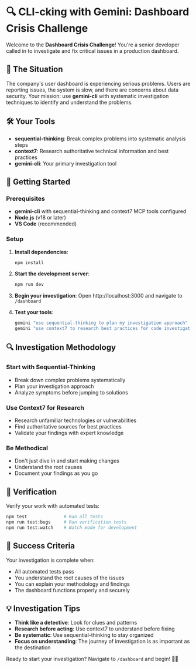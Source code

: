 # 🔍 CLI-cking with Gemini: Dashboard Crisis Challenge

Welcome to the **Dashboard Crisis Challenge**! You're a senior developer called in to investigate and fix critical issues in a production dashboard.

## 🚨 The Situation

The company's user dashboard is experiencing serious problems. Users are reporting issues, the system is slow, and there are concerns about data security. Your mission: use **gemini-cli** with systematic investigation techniques to identify and understand the problems.

## 🛠️ Your Tools

- **sequential-thinking**: Break complex problems into systematic analysis steps
- **context7**: Research authoritative technical information and best practices
- **gemini-cli**: Your primary investigation tool

## 🚀 Getting Started

### Prerequisites
- **gemini-cli** with sequential-thinking and context7 MCP tools configured
- **Node.js** (v18 or later)
- **VS Code** (recommended)

### Setup
1. **Install dependencies**:
   ```bash
   npm install
   ```

2. **Start the development server**:
   ```bash
   npm run dev
   ```

3. **Begin your investigation**:
   Open http://localhost:3000 and navigate to `/dashboard`

4. **Test your tools**:
   ```bash
   gemini "use sequential-thinking to plan my investigation approach"
   gemini "use context7 to research best practices for code investigation"
   ```

## 🔍 Investigation Methodology

### Start with Sequential-Thinking
- Break down complex problems systematically
- Plan your investigation approach
- Analyze symptoms before jumping to solutions

### Use Context7 for Research
- Research unfamiliar technologies or vulnerabilities
- Find authoritative sources for best practices
- Validate your findings with expert knowledge

### Be Methodical
- Don't just dive in and start making changes
- Understand the root causes
- Document your findings as you go

## 🧪 Verification

Verify your work with automated tests:
```bash
npm test              # Run all tests
npm run test:bugs     # Run verification tests
npm run test:watch    # Watch mode for development
```

## 🎯 Success Criteria

Your investigation is complete when:
- All automated tests pass
- You understand the root causes of the issues
- You can explain your methodology and findings
- The dashboard functions properly and securely

## 💡 Investigation Tips

- **Think like a detective**: Look for clues and patterns
- **Research before acting**: Use context7 to understand before fixing
- **Be systematic**: Use sequential-thinking to stay organized
- **Focus on understanding**: The journey of investigation is as important as the destination

Ready to start your investigation? Navigate to `/dashboard` and begin! 🕵️‍♂️
